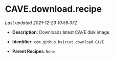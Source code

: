 # CAVE.download.recipe

_Last updated 2021-12-23 19:58:07Z_

- **Description**: Downloads latest CAVE disk image.

- **Identifier**: `com.github.haircut.download.CAVE`

- **Parent Recipes**: `None`